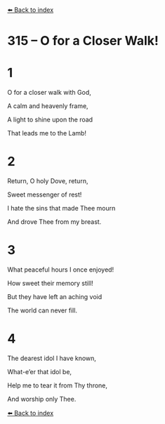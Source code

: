 [⬅️ Back to index](../README.md)

# 315 – O for a Closer Walk!





# 1

O for a closer walk with God,

A calm and heavenly frame,

A light to shine upon the road

That leads me to the Lamb!



# 2

Return, O holy Dove, return,

Sweet messenger of rest!

I hate the sins that made Thee mourn

And drove Thee from my breast.



# 3

What peaceful hours I once enjoyed!

How sweet their memory still!

But they have left an aching void

The world can never fill.



# 4

The dearest idol I have known,

What-e’er that idol be,

Help me to tear it from Thy throne,

And worship only Thee.

[⬅️ Back to index](../README.md)
